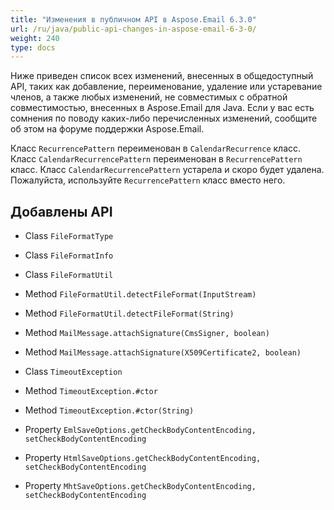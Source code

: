 ```yaml
---
title: "Изменения в публичном API в Aspose.Email 6.3.0"
url: /ru/java/public-api-changes-in-aspose-email-6-3-0/
weight: 240
type: docs
---
```


Ниже приведен список всех изменений, внесенных в общедоступный API, таких как добавление, переименование, удаление или устаревание членов, а также любых изменений, не совместимых с обратной совместимостью, внесенных в Aspose.Email для Java. Если у вас есть сомнения по поводу каких-либо перечисленных изменений, сообщите об этом на форуме поддержки Aspose.Email.

Класс `RecurrencePattern` переименован в `CalendarRecurrence` класс.
Класс `CalendarRecurrencePattern` переименован в `RecurrencePattern` класс.
Класс `CalendarRecurrencePattern` устарела и скоро будет удалена. Пожалуйста, используйте `RecurrencePattern` класс вместо него.
## **Добавлены API**
- Class `FileFormatType`
- Class `FileFormatInfo`
- Class `FileFormatUtil`
- Method `FileFormatUtil.detectFileFormat(InputStream)`
- Method `FileFormatUtil.detectFileFormat(String)`

- Method `MailMessage.attachSignature(CmsSigner, boolean)`
- Method `MailMessage.attachSignature(X509Certificate2, boolean)`

- Class `TimeoutException`
- Method `TimeoutException.#ctor`
- Method `TimeoutException.#ctor(String)`

- Property `EmlSaveOptions.getCheckBodyContentEncoding, setCheckBodyContentEncoding`
- Property `HtmlSaveOptions.getCheckBodyContentEncoding, setCheckBodyContentEncoding`
- Property `MhtSaveOptions.getCheckBodyContentEncoding, setCheckBodyContentEncoding`
